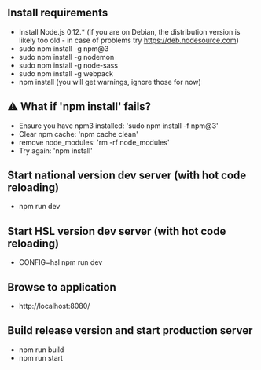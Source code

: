 ## Install requirements
- Install Node.js 0.12.*
  (if you are on Debian, the distribution version is likely too old -
  in case of problems try https://deb.nodesource.com)
- sudo npm install -g npm@3
- sudo npm install -g nodemon
- sudo npm install -g node-sass
- sudo npm install -g webpack
- npm install
  (you will get warnings, ignore those for now)

## :warning: What if 'npm install' fails?
- Ensure you have npm3 installed: 'sudo npm install -f npm@3'
- Clear npm cache: 'npm cache clean'
- remove node_modules: 'rm -rf node_modules'
- Try again: 'npm install'

## Start national version dev server (with hot code reloading)
- npm run dev

## Start HSL version dev server (with hot code reloading)
- CONFIG=hsl npm run dev

## Browse to application 
- http://localhost:8080/

## Build release version and start production server
- npm run build
- npm run start
